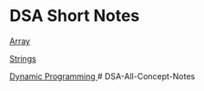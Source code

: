 # DSA Short Notes

[Array ](DSA%20Short%20Notes%2013f07e062ba180329f09fc1f6b6b202e/Array%2013f07e062ba180c6b651c3f89f1cf381.md)

[Strings ](DSA%20Short%20Notes%2013f07e062ba180329f09fc1f6b6b202e/Strings%2013f07e062ba1800aae07f9c3a9a6a22e.md)

[Dynamic Programming ](DSA%20Short%20Notes%2013f07e062ba180329f09fc1f6b6b202e/Dynamic%20Programming%2013f07e062ba180f9ab19fa67e04ca369.md)# DSA-All-Concept-Notes
